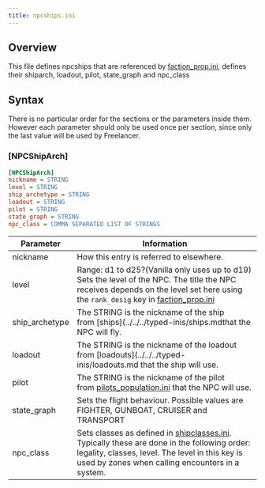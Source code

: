 ```yaml
---
title: npcships.ini
---
```


## Overview

This file defines npcships that are referenced by [faction_prop.ini](./faction_prop.ini.md), defines their shiparch, loadout, pilot, state_graph and npc_class

## Syntax

There is no particular order for the sections or the parameters inside them. However each parameter should only be used once per section, since only the last value will be used by Freelancer.

### [NPCShipArch]

```ini
[NPCShipArch]
nickname = STRING
level = STRING
ship_archetype = STRING
loadout = STRING
pilot = STRING
state_graph = STRING
npc_class = COMMA SEPARATED LIST OF STRINGS
```

| Parameter      | Information                                                                                                                                                                                                                |
| -------------- | -------------------------------------------------------------------------------------------------------------------------------------------------------------------------------------------------------------------------- |
| nickname       | How this entry is referred to elsewhere.                                                                                                                                                                                   |
| level          | Range: d1 to d25?(Vanilla only uses up to d19) Sets the level of the NPC. The title the NPC receives depends on the level set here using the `rank_desig` key in [faction_prop.ini](faction_prop.ini.md)                                      |
| ship_archetype | The STRING is the nickname of the ship from [ships](../../../typed-inis/ships.mdthat the NPC will fly.                                                                                                                     |
| loadout        | The STRING is the nickname of the loadout from [loadouts](../../../typed-inis/loadouts.md that the ship will use.                                                                                                          |
| pilot          | The STRING is the nickname of the pilot from [pilots_population.ini](./pilots_population.ini.md) that the NPC will use.                                                                                                    |
| state_graph    | Sets the flight behaviour. Possible values are FIGHTER, GUNBOAT, CRUISER and TRANSPORT                                                                                                                                     |
| npc_class      | Sets classes as defined in [shipclasses.ini](./shipclasses.ini.md). Typically these are done in the following order: legality, classes, level. The level in this key is used by zones when calling encounters in a system. |
